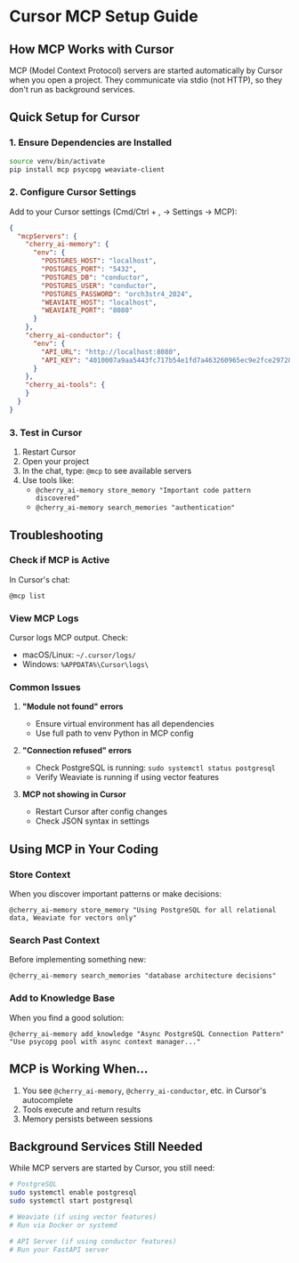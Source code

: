 # Cursor MCP Setup Guide

## How MCP Works with Cursor

MCP (Model Context Protocol) servers are started automatically by Cursor when you open a project. They communicate via stdio (not HTTP), so they don't run as background services.

## Quick Setup for Cursor

### 1. Ensure Dependencies are Installed

```bash
source venv/bin/activate
pip install mcp psycopg weaviate-client
```

### 2. Configure Cursor Settings

Add to your Cursor settings (Cmd/Ctrl + , → Settings → MCP):

```json
{
  "mcpServers": {
    "cherry_ai-memory": {
      "env": {
        "POSTGRES_HOST": "localhost",
        "POSTGRES_PORT": "5432",
        "POSTGRES_DB": "conductor",
        "POSTGRES_USER": "conductor",
        "POSTGRES_PASSWORD": "orch3str4_2024",
        "WEAVIATE_HOST": "localhost",
        "WEAVIATE_PORT": "8080"
      }
    },
    "cherry_ai-conductor": {
      "env": {
        "API_URL": "http://localhost:8080",
        "API_KEY": "4010007a9aa5443fc717b54e1fd7a463260965ec9e2fce297280cf86f1b3a4bd"
      }
    },
    "cherry_ai-tools": {
    }
  }
}
```

### 3. Test in Cursor

1. Restart Cursor
2. Open your project
3. In the chat, type: `@mcp` to see available servers
4. Use tools like:
   - `@cherry_ai-memory store_memory "Important code pattern discovered"`
   - `@cherry_ai-memory search_memories "authentication"`

## Troubleshooting

### Check if MCP is Active

In Cursor's chat:
```
@mcp list
```

### View MCP Logs

Cursor logs MCP output. Check:
- macOS/Linux: `~/.cursor/logs/`
- Windows: `%APPDATA%\Cursor\logs\`

### Common Issues

1. **"Module not found" errors**
   - Ensure virtual environment has all dependencies
   - Use full path to venv Python in MCP config

2. **"Connection refused" errors**
   - Check PostgreSQL is running: `sudo systemctl status postgresql`
   - Verify Weaviate is running if using vector features

3. **MCP not showing in Cursor**
   - Restart Cursor after config changes
   - Check JSON syntax in settings

## Using MCP in Your Coding

### Store Context
When you discover important patterns or make decisions:
```
@cherry_ai-memory store_memory "Using PostgreSQL for all relational data, Weaviate for vectors only"
```

### Search Past Context
Before implementing something new:
```
@cherry_ai-memory search_memories "database architecture decisions"
```

### Add to Knowledge Base
When you find a good solution:
```
@cherry_ai-memory add_knowledge "Async PostgreSQL Connection Pattern" "Use psycopg pool with async context manager..."
```

## MCP is Working When...

1. You see `@cherry_ai-memory`, `@cherry_ai-conductor`, etc. in Cursor's autocomplete
2. Tools execute and return results
3. Memory persists between sessions

## Background Services Still Needed

While MCP servers are started by Cursor, you still need:

```bash
# PostgreSQL
sudo systemctl enable postgresql
sudo systemctl start postgresql

# Weaviate (if using vector features)
# Run via Docker or systemd

# API Server (if using conductor features)
# Run your FastAPI server
``` 
